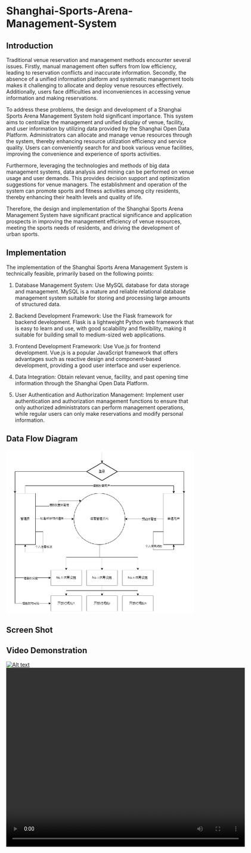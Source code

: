 # Shanghai-Sports-Arena-Management-System
## Introduction
Traditional venue reservation and management methods encounter several issues. Firstly, manual management often suffers from low efficiency, leading to reservation conflicts and inaccurate information. Secondly, the absence of a unified information platform and systematic management tools makes it challenging to allocate and deploy venue resources effectively. Additionally, users face difficulties and inconveniences in accessing venue information and making reservations.

To address these problems, the design and development of a Shanghai Sports Arena Management System hold significant importance. This system aims to centralize the management and unified display of venue, facility, and user information by utilizing data provided by the Shanghai Open Data Platform. Administrators can allocate and manage venue resources through the system, thereby enhancing resource utilization efficiency and service quality. Users can conveniently search for and book various venue facilities, improving the convenience and experience of sports activities.

Furthermore, leveraging the technologies and methods of big data management systems, data analysis and mining can be performed on venue usage and user demands. This provides decision support and optimization suggestions for venue managers. The establishment and operation of the system can promote sports and fitness activities among city residents, thereby enhancing their health levels and quality of life.

Therefore, the design and implementation of the Shanghai Sports Arena Management System have significant practical significance and application prospects in improving the management efficiency of venue resources, meeting the sports needs of residents, and driving the development of urban sports.

## Implementation
The implementation of the Shanghai Sports Arena Management System is technically feasible, primarily based on the following points:

1. Database Management System: Use MySQL database for data storage and management. MySQL is a mature and reliable relational database management system suitable for storing and processing large amounts of structured data.

2. Backend Development Framework: Use the Flask framework for backend development. Flask is a lightweight Python web framework that is easy to learn and use, with good scalability and flexibility, making it suitable for building small to medium-sized web applications.

3. Frontend Development Framework: Use Vue.js for frontend development. Vue.js is a popular JavaScript framework that offers advantages such as reactive design and component-based development, providing a good user interface and user experience.

4. Data Integration: Obtain relevant venue, facility, and past opening time information through the Shanghai Open Data Platform.

5. User Authentication and Authorization Management: Implement user authentication and authorization management functions to ensure that only authorized administrators can perform management operations, while regular users can only make reservations and modify personal information.

## Data Flow Diagram
![data flow](assets/DataFlow.png)

## Screen Shot

## Video Demonstration
[![Alt text](https://img.youtube.com/vi/xBLYpWMxy5w/0.jpg)](https://youtu.be/xBLYpWMxy5w)
<video src="assets/video.mp4" width="640" height="480" controls></video>
